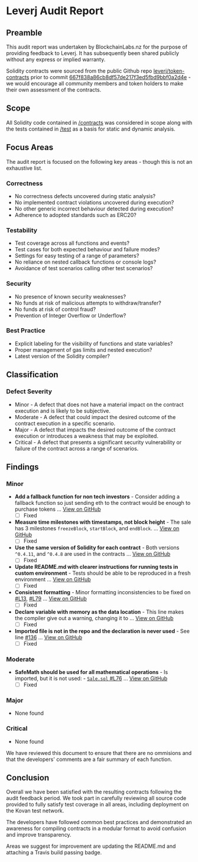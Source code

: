 # Leverj Audit Report

## Preamble
This audit report was undertaken by BlockchainLabs.nz for the purpose of providing feedback to Leverj. It has subsequently been shared publicly without any express or implied warranty.

Solidity contracts were sourced from the public Github repo [leverj/token-contracts](https://github.com/leverj/token-contracts) prior to commit [667f838a86cb8df57de217f3ed5fbd9bbf0a2d4e](https://github.com/leverj/token-contracts/tree/667f838a86cb8df57de217f3ed5fbd9bbf0a2d4e) - we would encourage all community members and token holders to make their own assessment of the contracts.

## Scope
All Solidity code contained in [/contracts](https://github.com/leverj/token-contracts/tree/667f838a86cb8df57de217f3ed5fbd9bbf0a2d4e) was considered in scope along with the tests contained in [/test](https://github.com/leverj/token-sale/tree/master/test) as a basis for static and dynamic analysis.

## Focus Areas
The audit report is focused on the following key areas - though this is not an exhaustive list.
### Correctness
- No correctness defects uncovered during static analysis?
- No implemented contract violations uncovered during execution?
- No other generic incorrect behaviour detected during execution?
- Adherence to adopted standards such as ERC20?
### Testability
- Test coverage across all functions and events?
- Test cases for both expected behaviour and failure modes?
- Settings for easy testing of a range of parameters?
- No reliance on nested callback functions or console logs?
- Avoidance of test scenarios calling other test scenarios?
### Security
- No presence of known security weaknesses?
- No funds at risk of malicious attempts to withdraw/transfer?
- No funds at risk of control fraud?
- Prevention of Integer Overflow or Underflow?
### Best Practice
- Explicit labeling for the visibility of functions and state variables?
- Proper management of gas limits and nested execution?
- Latest version of the Solidity compiler?

## Classification
### Defect Severity
- Minor - A defect that does not have a material impact on the contract execution and is likely to be subjective.
- Moderate - A defect that could impact the desired outcome of the contract execution in a specific scenario.
- Major - A defect that impacts the desired outcome of the contract execution or introduces a weakness that may be exploited.
- Critical - A defect that presents a significant security vulnerability or failure of the contract across a range of scenarios.

## Findings
### Minor
- **Add a fallback function for non tech investors** -  Consider adding a fallback function so just sending eth to the contract would be enough to purchase tokens ... [View on GitHub](https://github.com/BlockchainLabsNZ/leverj-contracts/issues/7)
  - [ ] Fixed
- **Measure time milestones with timestamps, not block height** -  The sale has 3 milestones `freezeBlock`, `startBlock`, and `endBlock`. ... [View on GitHub](https://github.com/BlockchainLabsNZ/leverj-contracts/issues/6)
  - [ ] Fixed
- **Use the same version of Solidity for each contract** - Both versions `^0.4.11`, and `^0.4.8` are used in the contracts ... [View on GitHub](https://github.com/BlockchainLabsNZ/leverj-contracts/issues/5)
  - [ ] Fixed
- **Update README.md with clearer instructions for running tests in custom environment** - Tests should be able to be reproduced in a fresh environment ... [View on GitHub](https://github.com/BlockchainLabsNZ/leverj-contracts/issues/11)
  - [ ] Fixed
- **Consistent formatting** -  Minor formatting inconsistencies to be fixed on [#L13](https://github.com/leverj/token-contracts/blob/master/contracts/Sale.sol#L13]), [#L79](https://github.com/leverj/token-contracts/blob/master/contracts/Sale.sol#L79) ... [View on GitHub](https://github.com/BlockchainLabsNZ/leverj-contracts/issues/3)
  - [ ] Fixed
- **Declare variable with memory as the data location** - This line makes the compiler give out a warning, changing it to ... [View on GitHub](https://github.com/BlockchainLabsNZ/leverj-contracts/issues/2)
  - [ ] Fixed
- **Imported file is not in the repo and the declaration is never used** -  See line [#136](https://github.com/ElKornacio/contracts-early/blob/master/contracts/LATokenMinter.sol#L136]) ... [View on GitHub](https://github.com/BlockchainLabsNZ/leverj-contracts/issues/1)
  - [ ] Fixed

### Moderate
- **SafeMath should be used for all mathematical operations** - Is imported, but it is not used: - [`Sale.sol` #L76](https://github.com/leverj/token-contracts/blob/master/contracts/Sale.sol#L76) ... [View on GitHub](https://github.com/BlockchainLabsNZ/leverj-contracts/issues/4)
  - [ ] Fixed

### Major
- None found
### Critical
- None found

We have reviewed this document to ensure that there are no ommisions and that the developers' comments are a fair summary of each function.

## Conclusion
Overall we have been satisfied with the resulting contracts following the audit feedback period. We took part in carefully reviewing all source code provided to fully satisfy test coverage in all areas, including deployment on the Kovan test network. 

The developers have followed common best practices and demonstrated an awareness for compiling contracts in a modular format to avoid confusion and improve transparency.

Areas we suggest for improvement are updating the README.md and attaching a Travis build passing badge.
